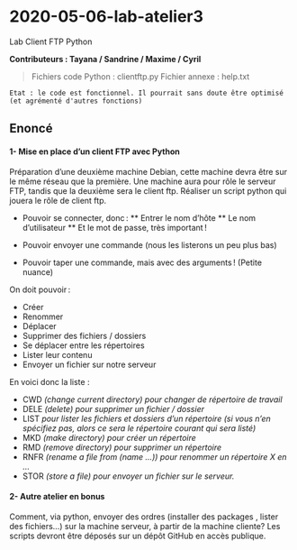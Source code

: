 # 2020-05-06-lab-atelier3
Lab Client FTP Python

**Contributeurs : Tayana / Sandrine / Maxime / Cyril**


> Fichiers code Python : clientftp.py
> Fichier annexe : help.txt


``Etat : le code est fonctionnel. Il pourrait sans doute être optimisé (et agrémenté d'autres fonctions)``

## Enoncé

#### 1- Mise en place d’un client FTP avec Python

Préparation d’une deuxième machine Debian, cette machine devra être sur le même réseau que la première. Une machine aura pour rôle le serveur FTP, tandis que la deuxième sera le client ftp. Réaliser un script python qui jouera le rôle de client ftp.

* Pouvoir se connecter, donc :
** Entrer le nom d’hôte
** Le nom d’utilisateur
** Et le mot de passe, très important !

* Pouvoir envoyer une commande (nous les listerons un peu plus bas)
* Pouvoir taper une commande, mais avec des arguments ! (Petite nuance)


On doit pouvoir :
* Créer
* Renommer
* Déplacer
* Supprimer des fichiers / dossiers
* Se déplacer entre les répertoires
* Lister leur contenu
* Envoyer un fichier sur notre serveur

En voici donc la liste :
* CWD *(change current directory) pour changer de répertoire de travail*
* DELE *(delete) pour supprimer un fichier / dossier*
* LIST *pour lister les fichiers et dossiers d’un répertoire (si vous n’en spécifiez pas, alors ce sera le répertoire courant qui sera listé)*
* MKD *(make directory) pour créer un répertoire*
* RMD *(remove directory) pour supprimer un répertoire*
* RNFR *(rename a file from (name …)) pour renommer un répertoire X en …*
* STOR *(store a file) pour envoyer un fichier sur le serveur.*

#### 2- Autre atelier en bonus
Comment, via python, envoyer des ordres (installer des packages , lister des fichiers…) sur la machine serveur, à partir de la machine cliente? Les scripts devront être déposés sur un dépôt GitHub en accès publique.
